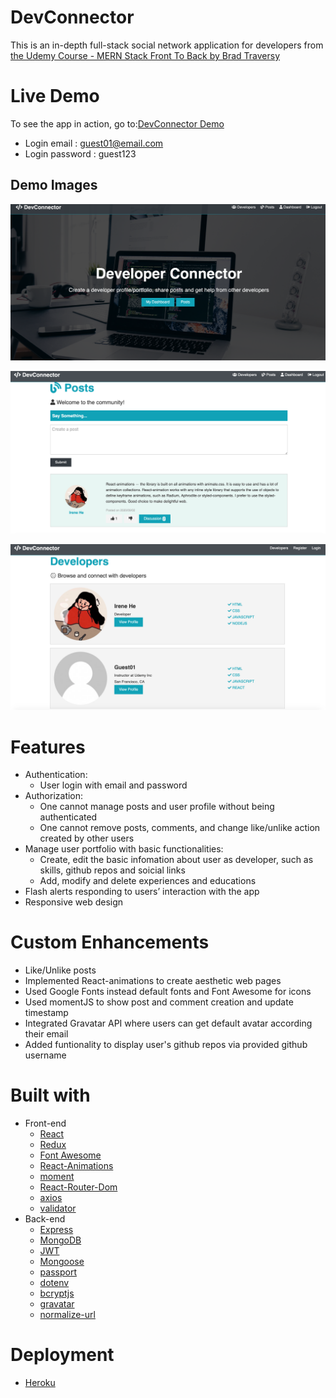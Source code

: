 # DevConnector
This is an in-depth full-stack social network application for developers from [the Udemy Course - MERN Stack Front To Back by Brad Traversy](https://www.udemy.com/course/mern-stack-front-to-back/)
# Live Demo
To see the app in action, go to:[DevConnector Demo](https://dev-connector-web.herokuapp.com/)
- Login email : guest01@email.com
- Login password : guest123
## Demo Images
![Image text](Demo_imgs/demo1.png)

![Image text](Demo_imgs/demo2.png)

![Image text](Demo_imgs/demo3.png)

# Features
- Authentication:
  - User login with email and password
- Authorization:
  - One cannot manage posts and user profile without being authenticated
  - One cannot remove posts, comments, and change like/unlike action created by other users
- Manage user portfolio with basic functionalities:
  - Create, edit the basic infomation about user as developer, such as skills, github repos and soicial links
  - Add, modify and delete experiences and educations
- Flash alerts responding to users’ interaction with the app
- Responsive web design
# Custom Enhancements
- Like/Unlike posts
- Implemented React-animations to create aesthetic web pages
- Used Google Fonts instead default fonts and Font Awesome for icons
- Used momentJS to show post and comment creation and update timestamp
- Integrated Gravatar API where users can get default avatar according their email
- Added funtionality to display user's github repos via provided github username
# Built with
- Front-end
  - [React](https://github.com/facebook/react)
  - [Redux](https://github.com/reduxjs/redux)
  - [Font Awesome](https://fontawesome.com/)
  - [React-Animations](https://www.npmjs.com/package/react-animations)
  - [moment](https://momentjs.com/)
  - [React-Router-Dom](https://github.com/ReactTraining/react-router/tree/master/packages/react-router-dom)
  - [axios](https://github.com/axios/axios)
  - [validator](https://github.com/validatorjs/validator.js)
- Back-end
  - [Express](https://expressjs.com/)
  - [MongoDB](https://www.mongodb.com/)
  - [JWT](https://github.com/auth0/node-jsonwebtoken)
  - [Mongoose](https://mongoosejs.com/)
  - [passport](http://www.passportjs.org/)
  - [dotenv](https://www.npmjs.com/package/dotenv)
  - [bcryptjs](https://www.npmjs.com/package/bcryptjs)
  - [gravatar](https://en.gravatar.com/)
  - [normalize-url](https://www.npmjs.com/package/normalize-url)

# Deployment
- [Heroku](https://heroku.com/)
